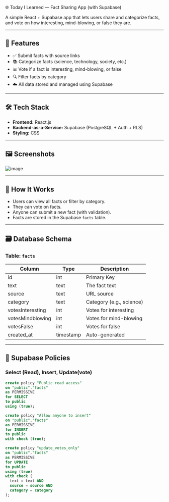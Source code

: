 🌐 Today I Learned — Fact Sharing App (with Supabase)

A simple React + Supabase app that lets users share and categorize facts, and vote on how interesting, mind-blowing, or false they are.

---

## 🚀 Features

- ✅ Submit facts with source links
- 📚 Categorize facts (science, technology, society, etc.)
- 📊 Vote if a fact is interesting, mind-blowing, or false
- 🔍 Filter facts by category
- ☁️ All data stored and managed using Supabase

---

## 🛠️ Tech Stack

- **Frontend:** React.js
- **Backend-as-a-Service:** Supabase (PostgreSQL + Auth + RLS)
- **Styling:** CSS

---

## 🖼️ Screenshots

![image](https://github.com/user-attachments/assets/f2412a11-c018-49ab-a0fc-78fb5d3fbf84)


---

## 🧠 How It Works

- Users can view all facts or filter by category.
- They can vote on facts.
- Anyone can submit a new fact (with validation).
- Facts are stored in the Supabase `facts` table.

---

## 🗃️ Database Schema

### Table: `facts`

| Column           | Type      | Description                     |
|------------------|-----------|---------------------------------|
| id               | int       | Primary Key                     |
| text             | text      | The fact text                   |
| source           | text      | URL source                      |
| category         | text      | Category (e.g., science)        |
| votesInteresting | int       | Votes for interesting           |
| votesMindblowing | int       | Votes for mind-blowing          |
| votesFalse       | int       | Votes for false                 |
| created_at       | timestamp | Auto-generated                  |

---

## 🔐 Supabase Policies

### Select (Read), Insert, Update(vote)

```sql
create policy "Public read access"
on "public"."facts"
as PERMISSIVE
for SELECT
to public
using (true); 

create policy "Allow anyone to insert"
on "public"."facts"
as PERMISSIVE
for INSERT
to public
with check (true);

create policy "update_votes_only"
on "public"."facts"
as PERMISSIVE
for UPDATE
to public
using (true)
with check (
  text = text AND
  source = source AND
  category = category
);

```



